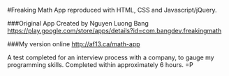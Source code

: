 #Freaking Math App reproduced with HTML, CSS and Javascript/jQuery.


###Original App Created by Nguyen Luong Bang
https://play.google.com/store/apps/details?id=com.bangdev.freakingmath

###My version online
http://af13.ca/math-app


A test completed for an interview process with a company, to gauge my programming skills.
Completed within approximately 6 hours. =P
